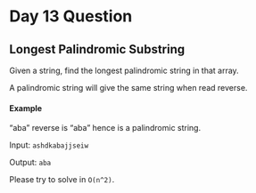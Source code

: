 # Day 13 Question

## Longest Palindromic Substring

Given a string, find the longest palindromic string in that array.

A palindromic string will give the same string when read reverse.

#### Example

“aba” reverse is “aba” hence is a palindromic string.

Input: `ashdkabajjseiw`

Output: `aba`

Please try to solve in `O(n^2)`.

